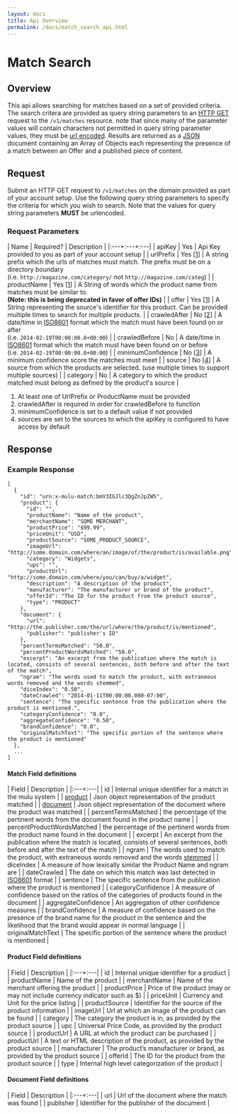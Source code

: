 ```yaml
---
layout: docs
title: Api Overview
permalink: /docs/match_search_api.html
---
```


# Match Search

## Overview

This api allows searching for matches based on a set of provided criteria. The search critera are provided as query
string parameters to an [HTTP GET](http://tools.ietf.org/html/rfc2616#section-9.3) request to the `/v1/matches`
resource. note that since many of the parameter values will contain characters not permitted in query string parameter
values, they must be [url encoded](http://tools.ietf.org/html/rfc3986#section-2.1). Results are returned as a
[JSON](http://tools.ietf.org/html/rfc7159) document containing an Array of Objects each representing the presence of a
match between an Offer and a published piece of content.

## Request

Submit an HTTP GET request to `/v1/matches` on the domain provided as part of your account setup. Use the following
query string parameters to specify the criteria for which you wish to search. Note that the values for query string
parameters **MUST** be urlencoded.

### Request Parameters

| Name | Required? | Description |
|:---+:---+:---|
| apiKey | Yes | Api Key provided to you as part of your account setup |
| urlPrefix | Yes &#91;[1](#reqParam1)&#93; | A string prefix which the urls of matches must match. The prefix must be on a directory boundary<br>(i.e. `http://magazine.com/category/` not `http://magazine.com/categ`) |
| productName | Yes &#91;[1](#reqParam1)&#93; | A String of words which the product name from matches must be similar to.<br>**(Note: this is being deprecated in favor of offer IDs)** |
| offer | Yes &#91;[1](#reqParam1)&#93; | A String representing the source's identifier for this product. Can be provided multiple times to search for multiple products. |
| crawledAfter | No &#91;[2](#reqParam2)&#93; | A date/time in [ISO8601](http://en.wikipedia.org/wiki/ISO_8601) format which the match must have been found on or after<br>(i.e. `2014-02-19T00:00:00.0+00:00`) |
| crawledBefore | No | A date/time in [ISO8601](http://en.wikipedia.org/wiki/ISO_8601) format which the match must have been found on or before<br>(i.e. `2014-02-19T00:00:00.0+00:00`) |
| minimumConfidence | No &#91;[3](#reqParam3)&#93; | A minimum confidence score the matches must meet |
| source | No &#91;[4](#reqParam4)&#93; | A source from which the products are selected. (use multiple times to support multiple sources) |
| category | No | A category to which the product matched must belong as defined by the product's source |

1. At least one of UrlPrefix or ProductName must be provided<a name="reqParam1"> </a>
2. crawledAfter is required in order for crawledBefore to function<a name="reqParam2"> </a>
3. minimumConfidence is set to a default value if not provided<a name="reqParam3"> </a>
4. sources are set to the sources to which the apiKey is configured to have access by default<a name="reqParam4"> </a>

## Response

### Example Response


    [
      {
        "id": "urn:x-mulu-match:bmV3IGJlc3QgZnJpZW5",
        "product": {
          "id": "",
          "productName": "Name of the product",
          "merchantName": "SOME MERCHANT",
          "productPrice": "$99.99",
          "priceUnit": "USD",
          "productSource": "SOME_PRODUCT_SOURCE",
          "imageUrl": "http://some.domain.com/where/an/image/of/the/product/is/available.png",
          "category": "Widgets",
          "upc": "",
          "productUrl": "http://some.domain.com/where/you/can/buy/a/widget",
          "description": "A description of the product",
          "manufacturer": "The manufacturer or brand of the product",
          "offerId": "The ID for the product from the product source",
          "type": "PRODUCT"
        },
        "document": {
          "url": "http://the.publisher.com/the/url/where/the/product/is/mentioned",
          "publisher": "publisher's ID"
        },
        "percentTermsMatched": "50.0",
        "percentProductWordsMatched": "50.0",
        "excerpt": "An excerpt from the publication where the match is located, consists of several sentences, both before and after the text of the match",
        "ngram": "The words used to match the product, with extraneous words removed and the words stemmed",
        "diceIndex": "0.50",
        "dateCrawled": "2014-01-11T00:00:00.000-07:00",
        "sentence": "The specific sentence from the publication where the product is mentioned.",
        "categoryConfidence": "0.0",
        "aggregateConfidence": "0.50",
        "brandConfidence": "0.0",
        "originalMatchText": "The specific portion of the sentence where the product is mentioned"
      },
      ...
    ]

#### Match Field definitions

| Field | Description |
|:---+:---|
| id | Internal unique identifier for a match in the mulu system |
| [product](#prodFields) | Json object representation of the product matched |
| [document](#docFields) | Json object representation of the document where the product was matched |
| percentTermsMatched | the percentage of the pertinent words from the document found in the product name |
| percentProductWordsMatched | the percentage of the pertinent words from the product name found in the document |
| excerpt | An excerpt from the publication where the match is located, consists of several sentences, both before and after the text of the match |
| ngram | The words used to match the product, with extraneous words removed and the words [stemmed](http://en.wikipedia.org/wiki/Stemming) |
| diceIndex | A measure of how lexically similar the Product Name and ngram are |
| dateCrawled | The date on which this match was last detected in [ISO8601](http://en.wikipedia.org/wiki/ISO_8601) format |
| sentence | The specific sentence from the publication where the product is mentioned |
| categoryConfidence | A measure of confidence based on the ratios of the categories of products found in the document |
| aggregateConfidence | An aggregation of other confidence measures |
| brandConfidence | A measure of confidence based on the presence of the brand name for the product in the sentence and the likelihood that the brand would appear in normal language |
| originalMatchText | The specific portion of the sentence where the product is mentioned |

#### Product Field definitions<a name="prodFields"> </a>

| Field | Description |
|:---+:---|
| id | Internal unique identifier for a product |
| productName | Name of the product |
| merchantName | Name of the merchant offering the product |
| productPrice | Price of the product (may or may not include currency indicator such as $) |
| priceUnit | Currency and Unit for the price listing |
| productSource | Identifier for the source of the product information |
| imageUrl | Url at which an image of the product can be found |
| category | The category the product is in, as provided by the product source |
| upc | Universal Price Code, as provided by the product source |
| productUrl | A URL at which the product can be purchased |
| productUrl | A text or HTML description of the product, as provided by the product source |
| manufacturer | The product’s manufacturer or brand, as provided by the product source |
| offerId | The ID for the product from the product source |
| type | Internal high level categorization of the product |

#### Document Field definitions<a name="docFields"> </a>

| Field | Description |
|:---+:---|
| url | Url of the document where the match was found |
| publisher | Identifier for the publisher of the document |
